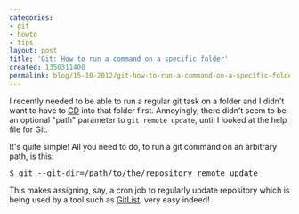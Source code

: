 ```yaml
---
categories:
- git
- howto
- tips
layout: post
title: 'Git: How to run a command on a specific folder'
created: 1350311400
permalink: blog/15-10-2012/git-how-to-run-a-command-on-a-specific-folder
---
```

<p>I recently needed to be able to run a regular git task on a folder and I didn't want to have to <a href="http://en.wikipedia.org/wiki/Cd_(command)" title="Change Directory">CD</a> into that folder first. Annoyingly, there didn't seem to be an optional "path" parameter to <code>git remote update</code>, until I looked at the help file for Git.</p>
<!--berak-->
<p>It's quite simple! All you need to do, to run a git command on an arbitrary path, is this:</p>
<pre language="bash">
$ git --git-dir=/path/to/the/repository remote update
</pre>
<p>This makes assigning, say, a cron job to regularly update repository which is being used by a tool such as <a href="http://gitlist.org/" title="GitList - a great and free PHP-based git repository browser">GitList</a>, very easy indeed!</p>
